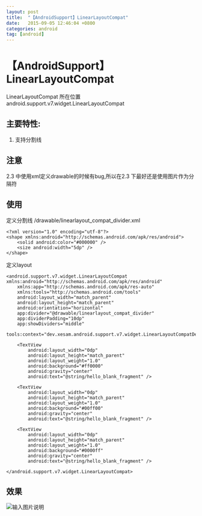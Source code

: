 ```yaml
---
layout: post
title:  "【AndroidSupport】LinearLayoutCompat"
date:   2015-09-05 12:46:04 +0800
categories: android
tag: [android]
---
```

# 【AndroidSupport】LinearLayoutCompat

LinearLayoutCompat 所在位置 android.support.v7.widget.LinearLayoutCompat

## 主要特性:
1. 支持分割线

## 注意
2.3 中使用xml定义drawable的时候有bug,所以在2.3 下最好还是使用图片作为分隔符

## 使用

定义分割线 /drawable/linearlayout_compat_divider.xml

    <?xml version="1.0" encoding="utf-8"?>
    <shape xmlns:android="http://schemas.android.com/apk/res/android">
        <solid android:color="#000000" />
        <size android:width="5dp" />
    </shape>

定义layout

    <android.support.v7.widget.LinearLayoutCompat xmlns:android="http://schemas.android.com/apk/res/android"
        xmlns:app="http://schemas.android.com/apk/res-auto"
        xmlns:tools="http://schemas.android.com/tools"
        android:layout_width="match_parent"
        android:layout_height="match_parent"
        android:orientation="horizontal"
        app:divider="@drawable/linearlayout_compat_divider"
        app:dividerPadding="10dp"
        app:showDividers="middle"
        tools:context="dev.xesam.android.support.v7.widget.LinearLayoutCompatDemo">

        <TextView
            android:layout_width="0dp"
            android:layout_height="match_parent"
            android:layout_weight="1.0"
            android:background="#ff0000"
            android:gravity="center"
            android:text="@string/hello_blank_fragment" />

        <TextView
            android:layout_width="0dp"
            android:layout_height="match_parent"
            android:layout_weight="1.0"
            android:background="#00ff00"
            android:gravity="center"
            android:text="@string/hello_blank_fragment" />

        <TextView
            android:layout_width="0dp"
            android:layout_height="match_parent"
            android:layout_weight="1.0"
            android:background="#0000ff"
            android:gravity="center"
            android:text="@string/hello_blank_fragment" />

    </android.support.v7.widget.LinearLayoutCompat>

## 效果

![输入图片说明](https://static.oschina.net/uploads/img/201509/05204957_GSvE.png "在这里输入图片标题")
